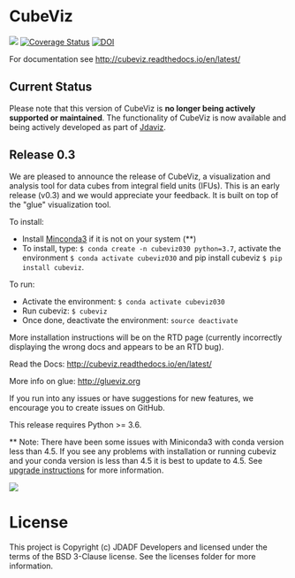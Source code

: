 # CubeViz

![](http://img.shields.io/badge/powered%20by-AstroPy-orange.svg?style=flat)
[![Coverage Status](https://codecov.io/gh/spacetelescope/cubeviz/branch/master/graph/badge.svg)](https://codecov.io/gh/spacetelescope/cubeviz)
[![DOI](https://zenodo.org/badge/36305330.svg)](https://zenodo.org/badge/latestdoi/36305330)

For documentation see http://cubeviz.readthedocs.io/en/latest/

Current Status
--------------

Please note that this version of CubeViz is **no longer being actively supported
or maintained**. The functionality of CubeViz is now available and being actively
developed as part of [Jdaviz](https://github.com/spacetelescope/jdaviz).

## Release 0.3

We are pleased to announce the release of CubeViz, a visualization and analysis tool for data cubes from integral field units (IFUs). This is an early release (v0.3) and we would appreciate your feedback.  It is built on top of the "glue" visualization tool.

To install:
  * Install [Minconda3](https://conda.io/miniconda.html) if it is not on your system (**)
  * To install, type: `$ conda create -n cubeviz030 python=3.7`, activate the environment `$ conda activate cubeviz030` and pip install cubeviz `$ pip install cubeviz`.

To run:
  * Activate the environment: `$ conda activate cubeviz030`
  * Run cubeviz: `$ cubeviz`
  * Once done, deactivate the environment: `source deactivate`

More installation instructions will be on the RTD page (currently incorrectly displaying the wrong docs and appears to be an RTD bug).

Read the Docs: http://cubeviz.readthedocs.io/en/latest/

More info on glue: http://glueviz.org

If you run into any issues or have suggestions for new features, we encourage you to create issues on GitHub.

This release requires Python >= 3.6.

** Note: There have been some issues with Miniconda3 with conda version less than 4.5.  If you see any problems with installation or running cubeviz and your conda version is less than 4.5 it is best to update to 4.5.  See [upgrade instructions](https://conda.io/miniconda.html) for more information.

![](/docs/images/CubeViz_splitviewer.png)


# License

This project is Copyright (c) JDADF Developers and licensed under the terms of the BSD 3-Clause license. See the licenses folder for more information.
